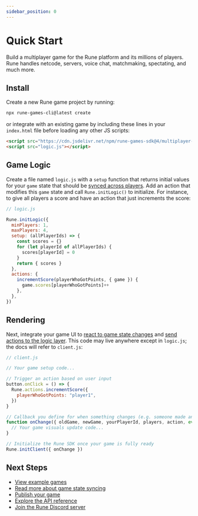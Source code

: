 ```yaml
---
sidebar_position: 0
---
```


# Quick Start

Build a multiplayer game for the Rune platform and its millions of players. Rune handles netcode, servers, voice chat, matchmaking, spectating, and much more.

## Install

Create a new Rune game project by running: 

```sh
npx rune-games-cli@latest create
```

or integrate with an existing game by including these lines in your `index.html` file before loading any other JS scripts:

```html
<script src="https://cdn.jsdelivr.net/npm/rune-games-sdk@4/multiplayer-dev.js"></script>
<script src="logic.js"></script>
```

## Game Logic

Create a file named `logic.js` with a `setup` function that returns initial values for your `game` state that should be [synced across players](how-it-works/syncing-game-state.md). Add an action that modifies this `game` state and call `Rune.initLogic()` to initialize. For instance, to give all players a score and have an action that just increments the score:

```js
// logic.js

Rune.initLogic({
  minPlayers: 1,
  maxPlayers: 4,
  setup: (allPlayerIds) => {
    const scores = {}
    for (let playerId of allPlayerIds) {
      scores[playerId] = 0
    }
    return { scores }
  },
  actions: {
    incrementScore(playerWhoGotPoints, { game }) {
      game.scores[playerWhoGotPoints]++
    },
  },
})
```

## Rendering

Next, integrate your game UI to [react to game state changes](api-reference.md#runeinitclientoptions) and [send actions to the logic layer](api-reference.md#runeinitclientoptions). This code may live anywhere except in `logic.js`; the docs will refer to `client.js`:

```js
// client.js

// Your game setup code...

// Trigger an action based on user input
button.onClick = () => {
  Rune.actions.incrementScore({
    playerWhoGotPoints: "player1",
  })
}

// Callback you define for when something changes (e.g. someone made an action)
function onChange({ oldGame, newGame, yourPlayerId, players, action, event }) {
  // Your game visuals update code...
}

// Initialize the Rune SDK once your game is fully ready
Rune.initClient({ onChange })
```

## Next Steps

- [View example games](examples.mdx)
- [Read more about game state syncing](how-it-works/syncing-game-state.md)
- [Publish your game](publishing/publishing-your-game.md)
- [Explore the API reference](api-reference.md)
- [Join the Rune Discord server](https://discord.gg/rune-devs)
